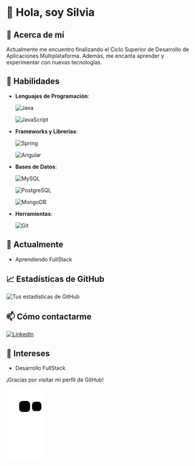 # 👋 Hola, soy Silvia

## 💭 Acerca de mí

Actualmente me encuentro finalizando el Ciclo Superior de Desarrollo de Aplicaciones Multiplataforma. Además, me encanta aprender y experimentar con nuevas tecnologías.

## 🚀 Habilidades

- **Lenguajes de Programación**:
  
  ![Java](https://img.shields.io/badge/Java-ED8B00?style=for-the-badge&logo=java&logoColor=white)

  ![JavaScript](https://img.shields.io/badge/JavaScript-323330?style=for-the-badge&logo=javascript&logoColor=F7DF1E)
- **Frameworks y Librerías**:
  
  ![Spring](https://img.shields.io/badge/Spring-6DB33F?style=for-the-badge&logo=spring&logoColor=white)
  
  ![Angular](https://img.shields.io/badge/Angular-DD0031?style=for-the-badge&logo=angular&logoColor=white)
  
- **Bases de Datos**:
  
  ![MySQL](https://img.shields.io/badge/MySQL-4479A1?style=for-the-badge&logo=mysql&logoColor=white)
  
  ![PostgreSQL](https://img.shields.io/badge/PostgreSQL-316192?style=for-the-badge&logo=postgresql&logoColor=white)
  
  ![MongoDB](https://img.shields.io/badge/MongoDB-4EA94B?style=for-the-badge&logo=mongodb&logoColor=white)
  
- **Herramientas**:
  
  ![Git](https://img.shields.io/badge/Git-F05032?style=for-the-badge&logo=git&logoColor=white)

## 🌱 Actualmente

- Aprendiendo FullStack

## 📈 Estadísticas de GitHub

![Tus estadísticas de GitHub](https://github-readme-stats.vercel.app/api?username=smartriob1&include_all_commits=true&count_private=true&show_icons=true&theme=radical)

## 📫 Cómo contactarme

[![LinkedIn](https://img.shields.io/badge/LinkedIn-blue?style=flat&logo=linkedin&label=LinkedIn)](https://www.linkedin.com/in/silvia-martinez-532b3824b)

## 🎨 Intereses

- Desarrollo FullStack

¡Gracias por visitar mi perfil de GitHub!

![snake animation](https://github.com/smartriob1/smartriob1/blob/output/github-contribution-grid-snake2.svg)
